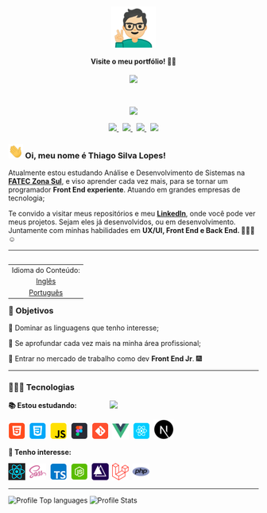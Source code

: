 <!-- Link para o meu portfólio: -->
<p align="center">
    <a target="_blank" href="https://thiagosl.netlify.app/">
      <img src="./assets/portfolioEmoji.png" width="90px" align="center">
    </a>
    <h4 align="center">Visite o meu portfólio! ☝🏼</h4>
</p>

<!-- Divisor animado em GIF: -->
<p align="center">
    <img src="https://user-images.githubusercontent.com/57417305/81239377-13bd3c00-8fdb-11ea-9567-30a27becb1bf.gif">
</p>
  &nbsp;
  <p align="center">
  <!-- Badge - Profile View Counter -->
   <img src="https://komarev.com/ghpvc/?username=Thiagoow&style=plastic&color=0007c4">
</p>
<p align="center">
  <!-- Badge - LinkedIn -->
  <a href="https://www.linkedin.com/in/thiagosilvaloopes/">
    <img src="https://img.shields.io/badge/-LinkedIn-0e00cf?style=round-square&logo=Linkedin&logoColor=white&link=https://www.linkedin.com/in/thiagosilvaloopes/">
  </a>
  &nbsp;
  <!-- Badge - Email -->
  <a href="mailto:thiagodrive08@hotmail.com">
    <img src="https://img.shields.io/badge/-Meu%20Email-ff0000?style=round-square&logo=microsoft-outlook&logoColor=white&link=mailto:thiagodrive08@hotmail.com">
  </a>
   &nbsp;
<!-- Badge - My Settings -->
  <a href="https://github.com/Thiagoow/My-Settings">
    <img src="https://img.shields.io/badge/-Minhas%20Configs-06c91a?logo=visual-studio-code">
  </a>
   &nbsp;
    <!-- Badge - Instagram -->
  <a href="https://www.instagram.com/thiagosilvaloopes/">
    <img src="https://img.shields.io/badge/-Instagram%20-ff7b00?style=round-square&logo=instagram&logoColor=white&link=https://www.instagram.com/thiagosilvaloopes/">
  </a>
</p>

<!-- Apresentação -->

### <img src="assets/icons/hello.gif" width="30px"> Oi, meu nome é Thiago Silva Lopes!

<p>Atualmente estou estudando Análise e Desenvolvimento de Sistemas na <strong> <a target="_blank" href="https://www.linkedin.com/company/fatec-zona-sul?originalSubdomain=br">FATEC Zona Sul</a></strong>, e viso aprender cada vez mais, para se tornar um programador <strong>Front End experiente</strong>. Atuando em grandes empresas de tecnologia;</p>
<p>Te convido a visitar meus repositórios e meu <strong><a target="_blank" href="https://www.linkedin.com/in/thiagosilvaloopes/">LinkedIn</a></strong>, onde você pode ver meus projetos. Sejam eles já desenvolvidos, ou em desenvolvimento. Juntamente com minhas habilidades em <strong>UX/UI, Front End e Back End. 🤟🏼😁☺</strong>

---

<!-- ReadMe em EN & PT-BR: -->
<table align="right">
 <td>Idioma do Conteúdo:</td>
 <tr><td align="center"><a href="README.md">Inglês</a></td></tr>
 <tr><td align="center"><a href="README_PT-BR.md">Português</a></td></tr>
</table>

### 🎯 Objetivos

<p>📌 Dominar as linguagens que tenho interesse;</p>
<p>📌 Se aprofundar cada vez mais na minha área profissional;</p>
<p>📌 Entrar no mercado de trabalho como dev <strong>Front End Jr</strong>. 🎆</p>

---

### 👨🏻‍💻 Tecnologias

<!-- GIF Gato digitando :p -->
<img src="https://media.giphy.com/media/WUlplcMpOCEmTGBtBW/giphy.gif" width="300px" align="right">

**📚 Estou estudando:**

<p align="left">
  <!-- HTML Icon -->
  <img src="assets/icons/html.png">&nbsp;
  <!-- CSS Icon -->
  <img src="assets/icons/css.png">&nbsp;
  <!-- JS Icon -->
  <img src="assets/icons/js.png">&nbsp;
  <!-- Figma Icon -->
  <img src="assets/icons/figma.png">&nbsp;
  <!--AdobeXD Icon
  <img src="assets/icons/adobeXD.png">&nbsp;-->
  <!-- AdobePS Icon
  <img src="assets/icons/ps.png">&nbsp;-->
  <!-- Git Icon -->
  <img src="assets/icons/git.png">&nbsp;
  <!--VueJS Icon-->
  <img src="assets/icons/vuejs.png">&nbsp;
  <!-- React Icon -->
  <img src="assets/icons/react.png">&nbsp;
  <!-- NextJS Icon -->
  <img src="assets/icons/nextjs.png">&nbsp;
</p>

**🚀 Tenho interesse:**

<p align="left">
  <!-- React Native Icon -->
  <img src="assets/icons/reactnative.png">&nbsp;
  <!-- Sass Icon -->
  <img src="assets/icons/sass.png">&nbsp;
  <!-- TS Icon -->
  <img src="assets/icons/ts.png">&nbsp;
  <!-- NodeJS Icon -->
  <img src="assets/icons/nodejs.png">&nbsp;
  <!-- AdonisJS Icon -->
  <img src="assets/icons/adonisjs.png">&nbsp;
  <!-- Laravel Icon -->
  <img src="assets/icons/laravel.png">&nbsp;
  <!-- PHP Icon -->
  <img src="assets/icons/php.png">&nbsp;
</p>

<!--Add a line to split sections-->

---

<!--Configs on: https://github.com/anuraghazra/github-readme-stats
-->

![Profile Top languages](https://github-readme-stats.vercel.app/api/top-langs/?username=Thiagoow&layout=compact&custom_title=Thiagoow%20-%20Linguagens%20Mais%20Utilizadas:&theme=dark&hide_border=true&hide=visual%20basic%20.net)
![Profile Stats](https://github-readme-stats.vercel.app/api?username=Thiagoow&showassets_icons=true&theme=dark&hide_border=true&custom_title=Thiago%20Silva%20Lopes%20-%20Estatísticas%20do%20GitHub:&include_all_commits=true&hide=issues,contribs)
